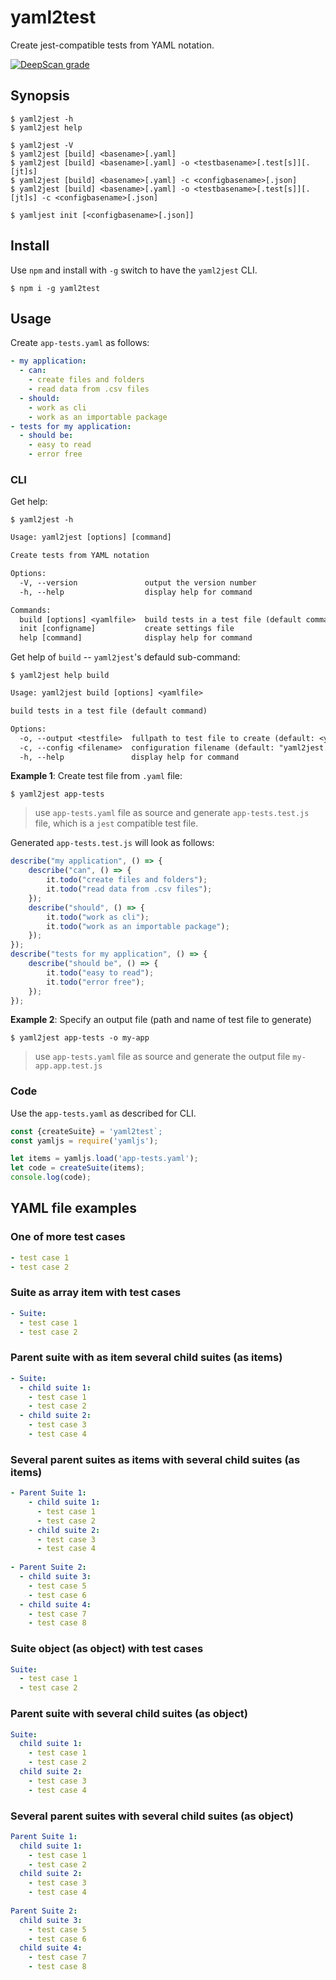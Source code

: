 # yaml2test

Create jest-compatible tests from YAML notation.

[![DeepScan grade](https://deepscan.io/api/teams/15501/projects/20018/branches/531871/badge/grade.svg)](https://deepscan.io/dashboard#view=project&tid=15501&pid=20018&bid=531871)

## Synopsis

```shell-session
$ yaml2jest -h
$ yaml2jest help

$ yaml2jest -V
$ yaml2jest [build] <basename>[.yaml]
$ yaml2jest [build] <basename>[.yaml] -o <testbasename>[.test[s]][.[jt]s]
$ yaml2jest [build] <basename>[.yaml] -c <configbasename>[.json]
$ yaml2jest [build] <basename>[.yaml] -o <testbasename>[.test[s]][.[jt]s] -c <configbasename>[.json]

$ yamljest init [<configbasename>[.json]]
```

## Install

Use `npm` and install with `-g` switch to have the `yaml2jest` CLI.

```shell-session
$ npm i -g yaml2test
```

## Usage

Create `app-tests.yaml` as follows:

```yaml
- my application:
  - can:
    - create files and folders
    - read data from .csv files
  - should:
    - work as cli
    - work as an importable package
- tests for my application:
  - should be:
    - easy to read
    - error free
```

### CLI

Get help:

```shell-session
$ yaml2jest -h
```

```txt
Usage: yaml2jest [options] [command]

Create tests from YAML notation

Options:
  -V, --version               output the version number
  -h, --help                  display help for command

Commands:
  build [options] <yamlfile>  build tests in a test file (default command)
  init [configname]           create settings file
  help [command]              display help for command

```

Get help of `build` -- `yaml2jest`'s defauld sub-command:

```shell-session
$ yaml2jest help build
```

```txt
Usage: yaml2jest build [options] <yamlfile>

build tests in a test file (default command)

Options:
  -o, --output <testfile>  fullpath to test file to create (default: <yamlfile-basename>.test.js)
  -c, --config <filename>  configuration filename (default: "yaml2jest.json")
  -h, --help               display help for command
```

**Example 1**: Create test file from `.yaml` file:

```shell-session
$ yaml2jest app-tests
```

> use `app-tests.yaml` file as source and generate `app-tests.test.js` file, which is a `jest` compatible test file.

Generated `app-tests.test.js` will look as follows:

```js
describe("my application", () => {
    describe("can", () => {
        it.todo("create files and folders");
        it.todo("read data from .csv files");
    });
    describe("should", () => {
        it.todo("work as cli");
        it.todo("work as an importable package");
    });
});
describe("tests for my application", () => {
    describe("should be", () => {
        it.todo("easy to read");
        it.todo("error free");
    });
});
```

**Example 2**: Specify an output file (path and name of test file to generate)

```shell-session
$ yaml2jest app-tests -o my-app
```

> use `app-tests.yaml` file as source and generate the output file `my-app.app.test.js`

### Code

Use the `app-tests.yaml` as described for CLI.

```js
const {createSuite} = 'yaml2test`;
const yamljs = require('yamljs');

let items = yamljs.load('app-tests.yaml');
let code = createSuite(items);
console.log(code);
```

## YAML file examples

### One of more test cases

```yaml
- test case 1
- test case 2
```

### Suite as array item with test cases

```yaml
- Suite:
  - test case 1
  - test case 2
```

### Parent suite with as item several child suites (as items)

```yaml
- Suite:
  - child suite 1:
    - test case 1
    - test case 2
  - child suite 2:
    - test case 3
    - test case 4
```

### Several parent suites as items with several child suites (as items)

```yaml
- Parent Suite 1:
    - child suite 1:
      - test case 1
      - test case 2
    - child suite 2:
      - test case 3
      - test case 4
    
- Parent Suite 2:
  - child suite 3:
    - test case 5
    - test case 6
  - child suite 4:
    - test case 7
    - test case 8
```

### Suite object (as object) with test cases

```yaml
Suite:
  - test case 1
  - test case 2
```

### Parent suite with several child suites (as object)

```yaml
Suite:
  child suite 1:
    - test case 1
    - test case 2
  child suite 2:
    - test case 3
    - test case 4
```

### Several parent suites with several child suites (as object)

```yaml
Parent Suite 1:
  child suite 1:
    - test case 1
    - test case 2
  child suite 2:
    - test case 3
    - test case 4
    
Parent Suite 2:
  child suite 3:
    - test case 5
    - test case 6
  child suite 4:
    - test case 7
    - test case 8
```
